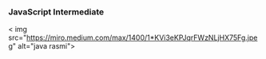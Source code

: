 ### JavaScript Intermediate

< img src="https://miro.medium.com/max/1400/1*KVi3eKPJqrFWzNLjHX75Fg.jpeg" alt="java rasmi">